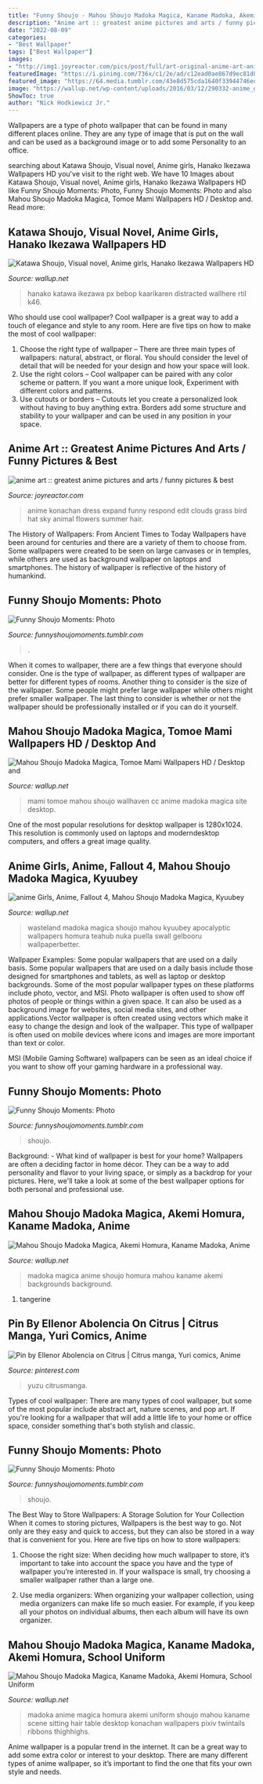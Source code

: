 ```yaml
---
title: "Funny Shoujo - Mahou Shoujo Madoka Magica, Kaname Madoka, Akemi Homura, School Uniform"
description: "Anime art :: greatest anime pictures and arts / funny pictures &amp; best"
date: "2022-08-09"
categories:
- "Best Wallpaper"
tags: ["Best Wallpaper"]
images:
- "http://img1.joyreactor.com/pics/post/full/art-original-anime-art-anime-1923823.jpeg"
featuredImage: "https://i.pinimg.com/736x/c1/2e/ad/c12ead0ae867d9ec81d8bed72b62e1a5.jpg"
featured_image: "https://64.media.tumblr.com/43e8d575cda1640f33944746ed54a286/tumblr_nmk0wsTzfe1sjp8uwo1_500.jpg"
image: "https://wallup.net/wp-content/uploads/2016/03/12/290332-anime_girls-anime-Fallout_4-Mahou_Shoujo_Madoka_Magica-Kyuubey-wasteland-long_hair-weapon-gun-apocalyptic-crossover-Fallout.jpg"
ShowToc: true
author: "Nick Hodkiewicz Jr."
---
```





Wallpapers are a type of photo wallpaper that can be found in many different places online. They are any type of image that is put on the wall and can be used as a background image or to add some Personality to an office.

	

		
searching about Katawa Shoujo, Visual novel, Anime girls, Hanako Ikezawa Wallpapers HD you've visit to the right web. We have 10 Images about Katawa Shoujo, Visual novel, Anime girls, Hanako Ikezawa Wallpapers HD like Funny Shoujo Moments: Photo, Funny Shoujo Moments: Photo and also Mahou Shoujo Madoka Magica, Tomoe Mami Wallpapers HD / Desktop and. Read more:
		
    
## Katawa Shoujo, Visual Novel, Anime Girls, Hanako Ikezawa Wallpapers HD

<img loading=lazy src="http://wallup.net/wp-content/uploads/2017/10/25/493857-Katawa_Shoujo-visual_novel-anime_girls-Hanako_Ikezawa.jpg" onerror="this.onerror=null;this.src='https://tse4.mm.bing.net/th?id=OIP.qLqJZ4wrLwmij2LQVwzXoAHaL0&amp;pid=15.1';" alt="Katawa Shoujo, Visual novel, Anime girls, Hanako Ikezawa Wallpapers HD">

_Source: wallup.net_

>hanako katawa ikezawa px bebop kaarikaren distracted wallhere rtil k46. 

	

Who should use cool wallpaper?
Cool wallpaper is a great way to add a touch of elegance and style to any room. Here are five tips on how to make the most of cool wallpaper: 
1) Choose the right type of wallpaper – There are three main types of wallpapers: natural, abstract, or floral. You should consider the level of detail that will be needed for your design and how your space will look. 
2) Use the right colors – Cool wallpaper can be paired with any color scheme or pattern. If you want a more unique look, Experiment with different colors and patterns. 
3) Use cutouts or borders – Cutouts let you create a personalized look without having to buy anything extra. Borders add some structure and stability to your wallpaper and can be used in any position in your space.

    
## Anime Art :: Greatest Anime Pictures And Arts / Funny Pictures &amp; Best

<img loading=lazy src="http://img1.joyreactor.com/pics/post/full/art-original-anime-art-anime-1923823.jpeg" onerror="this.onerror=null;this.src='https://tse3.mm.bing.net/th?id=OIP.pvFCkWzPEzeHXm1v5XJOVwHaE5&amp;pid=15.1';" alt="anime art :: greatest anime pictures and arts / funny pictures &amp; best">

_Source: joyreactor.com_

>anime konachan dress expand funny respond edit clouds grass bird hat sky animal flowers summer hair. 

	

The History of Wallpapers: From Ancient Times to Today
Wallpapers have been around for centuries and there are a variety of them to choose from. Some wallpapers were created to be seen on large canvases or in temples, while others are used as background wallpaper on laptops and smartphones. The history of wallpaper is reflective of the history of humankind.

    
## Funny Shoujo Moments: Photo

<img loading=lazy src="https://64.media.tumblr.com/14a1c0fdceff6df9b2cdd00d1dd1af63/tumblr_nfklagB22d1sjp8uwo1_250.jpg" onerror="this.onerror=null;this.src='https://tse3.mm.bing.net/th?id=OIP.HJDlWmBUCcM4qoxB3GjxCAAAAA&amp;pid=15.1';" alt="Funny Shoujo Moments: Photo">

_Source: funnyshoujomoments.tumblr.com_

>. 

	

When it comes to wallpaper, there are a few things that everyone should consider. One is the type of wallpaper, as different types of wallpaper are better for different types of rooms. Another thing to consider is the size of the wallpaper. Some people might prefer large wallpaper while others might prefer smaller wallpaper. The last thing to consider is whether or not the wallpaper should be professionally installed or if you can do it yourself.

    
## Mahou Shoujo Madoka Magica, Tomoe Mami Wallpapers HD / Desktop And

<img loading=lazy src="https://wallup.net/wp-content/uploads/2018/09/26/131589-Mahou_Shoujo_Madoka_Magica-Tomoe_Mami.jpg" onerror="this.onerror=null;this.src='https://tse2.mm.bing.net/th?id=OIP.YpB-Z1nrAlGrpnGQARaJfgHaEo&amp;pid=15.1';" alt="Mahou Shoujo Madoka Magica, Tomoe Mami Wallpapers HD / Desktop and">

_Source: wallup.net_

>mami tomoe mahou shoujo wallhaven cc anime madoka magica site desktop. 

	

One of the most popular resolutions for desktop wallpaper is 1280x1024. This resolution is commonly used on laptops and moderndesktop computers, and offers a great image quality.

    
## Anime Girls, Anime, Fallout 4, Mahou Shoujo Madoka Magica, Kyuubey

<img loading=lazy src="https://wallup.net/wp-content/uploads/2016/03/12/290332-anime_girls-anime-Fallout_4-Mahou_Shoujo_Madoka_Magica-Kyuubey-wasteland-long_hair-weapon-gun-apocalyptic-crossover-Fallout.jpg" onerror="this.onerror=null;this.src='https://tse2.mm.bing.net/th?id=OIP.w-ZBBP_jw1Z3evU-B2VImwHaEo&amp;pid=15.1';" alt="anime Girls, Anime, Fallout 4, Mahou Shoujo Madoka Magica, Kyuubey">

_Source: wallup.net_

>wasteland madoka magica shoujo mahou kyuubey apocalyptic wallpapers homura teahub nuka puella swall gelbooru wallpaperbetter. 

	

Wallpaper Examples: Some popular wallpapers that are used on a daily basis.
Some popular wallpapers that are used on a daily basis include those designed for smartphones and tablets, as well as laptop or desktop backgrounds. Some of the most popular wallpaper types on these platforms include photo, vector, and MSI. 
Photo wallpaper is often used to show off photos of people or things within a given space. It can also be used as a background image for websites, social media sites, and other applications.Vector wallpaper is often created using vectors which make it easy to change the design and look of the wallpaper. This type of wallpaper is often used on mobile devices where icons and images are more important than text or color. 

MSI (Mobile Gaming Software) wallpapers can be seen as an ideal choice if you want to show off your gaming hardware in a professional way.

    
## Funny Shoujo Moments: Photo

<img loading=lazy src="https://66.media.tumblr.com/a3db75291cd604f1f6963bcc7d1d2fea/tumblr_nwejgiE5uF1sjp8uwo1_250sq.jpg" onerror="this.onerror=null;this.src='https://tse4.mm.bing.net/th?id=OIP.PF-BTxrOau7ppE-ubltUkQAAAA&amp;pid=15.1';" alt="Funny Shoujo Moments: Photo">

_Source: funnyshoujomoments.tumblr.com_

>shoujo. 

	

Background: - What kind of wallpaper is best for your home?
Wallpapers are often a deciding factor in home décor. They can be a way to add personality and flavor to your living space, or simply as a backdrop for your pictures. Here, we'll take a look at some of the best wallpaper options for both personal and professional use.

    
## Mahou Shoujo Madoka Magica, Akemi Homura, Kaname Madoka, Anime

<img loading=lazy src="http://wallup.net/wp-content/uploads/2016/04/10/309003-Mahou_Shoujo_Madoka_Magica-Akemi_Homura-Kaname_Madoka-anime.jpg" onerror="this.onerror=null;this.src='https://tse1.mm.bing.net/th?id=OIP.vgxQ_eWdb8x8JiAuaAcfpQHaKe&amp;pid=15.1';" alt="Mahou Shoujo Madoka Magica, Akemi Homura, Kaname Madoka, Anime">

_Source: wallup.net_

>madoka magica anime shoujo homura mahou kaname akemi backgrounds background. 

	

1. tangerine 

    
## Pin By Ellenor Abolencia On Citrus | Citrus Manga, Yuri Comics, Anime

<img loading=lazy src="https://i.pinimg.com/736x/c1/2e/ad/c12ead0ae867d9ec81d8bed72b62e1a5.jpg" onerror="this.onerror=null;this.src='https://tse4.mm.bing.net/th?id=OIP.0x8kZlr8nswsivnpf5n2iQHaKd&amp;pid=15.1';" alt="Pin by Ellenor Abolencia on Citrus | Citrus manga, Yuri comics, Anime">

_Source: pinterest.com_

>yuzu citrusmanga. 

	

Types of cool wallpaper:
There are many types of cool wallpaper, but some of the most popular include abstract art, nature scenes, and pop art. If you're looking for a wallpaper that will add a little life to your home or office space, consider something that's both stylish and classic.

    
## Funny Shoujo Moments: Photo

<img loading=lazy src="https://64.media.tumblr.com/43e8d575cda1640f33944746ed54a286/tumblr_nmk0wsTzfe1sjp8uwo1_500.jpg" onerror="this.onerror=null;this.src='https://tse3.mm.bing.net/th?id=OIP.rgKTrxFEu3zdOgA18h-joAHaIP&amp;pid=15.1';" alt="Funny Shoujo Moments: Photo">

_Source: funnyshoujomoments.tumblr.com_

>shoujo. 

	

The Best Way to Store Wallpapers: A Storage Solution for Your Collection
When it comes to storing pictures, Wallpapers is the best way to go. Not only are they easy and quick to access, but they can also be stored in a way that is convenient for you. Here are five tips on how to store wallpapers:
1) Choose the right size: When deciding how much wallpaper to store, it’s important to take into account the space you have and the type of wallpaper you’re interested in. If your wallspace is small, try choosing a smaller wallpaper rather than a large one.

2) Use media organizers: When organizing your wallpaper collection, using media organizers can make life so much easier. For example, if you keep all your photos on individual albums, then each album will have its own organizer.

    
## Mahou Shoujo Madoka Magica, Kaname Madoka, Akemi Homura, School Uniform

<img loading=lazy src="https://wallup.net/wp-content/uploads/2016/07/23/77766-Mahou_Shoujo_Madoka_Magica-Kaname_Madoka-Akemi_Homura-school_uniform-anime-anime_girls.jpg" onerror="this.onerror=null;this.src='https://tse1.mm.bing.net/th?id=OIP.xYPVH5mo3GyQuhaKGfEB_QHaFA&amp;pid=15.1';" alt="Mahou Shoujo Madoka Magica, Kaname Madoka, Akemi Homura, School Uniform">

_Source: wallup.net_

>madoka anime magica homura akemi uniform shoujo mahou kaname scene sitting hair table desktop konachan wallpapers pixiv twintails ribbons thighhighs. 

	

Anime wallpaper is a popular trend in the internet. It can be a great way to add some extra color or interest to your desktop. There are many different types of anime wallpaper, so it’s important to find the one that fits your own style and needs.

